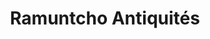---
title: "Ramuntcho Antiquités"
url: /saint-jean-de-luz/ramuntcho-antiquites/
shop: Antiquitäten
---